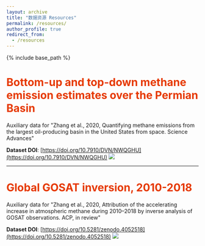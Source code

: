```yaml
---
layout: archive
title: "数据资源 Resources"
permalink: /resources/
author_profile: true
redirect_from:
  - /resources
---
```

{% include base_path %}
# <font color="#e63900">Bottom-up and top-down methane emission estimates over the Permian Basin</font>
Auxiliary data for "Zhang et al., 2020, Quantifying methane emissions from the largest oil-producing basin in the United States from space. Science Advances"  

**Dataset DOI**: [https://doi.org/10.7910/DVN/NWQGHU](https://doi.org/10.7910/DVN/NWQGHU)
<img src='/images/foo-bar-identity.jpg'>

********************

# <font color="#e63900">Global GOSAT inversion, 2010-2018</font>
Auxiliary data for "Zhang et al., 2020, Attribution of the accelerating increase in atmospheric methane during 2010–2018 by inverse analysis of GOSAT observations. ACP, in review"

**Dataset DOI**: [https://doi.org/10.5281/zenodo.4052518](https://doi.org/10.5281/zenodo.4052518)
<img src='/images/foo-bar-identity.jpg'>